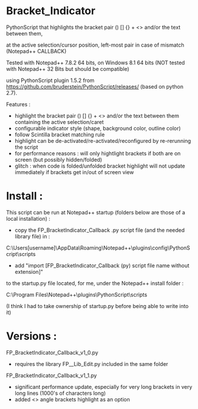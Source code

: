 # Bracket_Indicator

PythonScript that highlights the bracket pair () [] {} + <> and/or the text between them,

at the active selection/cursor position, left-most pair in case of mismatch (Notepad++ CALLBACK)

Tested with Notepad++ 7.8.2 64 bits, on Windows 8.1 64 bits (NOT tested with Notepad++ 32 Bits but should be compatible)

using PythonScript plugin 1.5.2 from https://github.com/bruderstein/PythonScript/releases/ (based on python 2.7).


Features :
* highlight the bracket pair () [] {} + <> and/or the text between them containing the active selection/caret
* configurable indicator style (shape, background color, outline color)
* follow Scintilla bracket matching rule
* highlight can be de-activated/re-activated/reconfigured by re-rerunning the script
* for performance reasons : will only hightlight brackets if both are on screen (but possibly hidden/folded)
* glitch : when code is folded/unfolded bracket highlight will not update immediately if brackets get in/out of screen view


# Install :

This script can be run at Notepad++ startup (folders below are those of a local installation) : 

* copy the FP_BracketIndicator_Callback .py script file (and the needed library file) in :

C:\Users\[username]\AppData\Roaming\Notepad++\plugins\config\PythonScript\scripts

* add "import [FP_BracketIndicator_Callback (py) script file name without extension]"

to the startup.py file located, for me, under the Notepad++ install folder :

C:\Program Files\Notepad++\plugins\PythonScript\scripts

(I think I had to take ownership of startup.py before being able to write into it)


# Versions :

FP_BracketIndicator_Callback_v1_0.py
* requires the library FP__Lib_Edit.py included in the same folder

FP_BracketIndicator_Callback_v1_1.py
* significant performance update, especially for very long brackets in very long lines (1000's of characters long)
* added <> angle brackets highlight as an option
